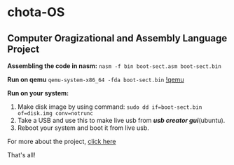 # chota-OS
## Computer Oragizational and Assembly Language Project

__Assembling the code in nasm:__
  `nasm -f bin boot-sect.asm boot-sect.bin`

__Run on qemu__
  `qemu-system-x86_64 -fda boot-sect.bin`
[!qemu](https://github.com/linxnerd/chota-OS/screenshots/1.png)

**Run on your system:**
1. Make disk image by using command:
  `sudo dd if=boot-sect.bin of=disk.img conv=notrunc`
2. Take a USB and use this to make live usb from *__usb creator gui__*(ubuntu).
3. Reboot your system and boot it from live usb.

For more about the project, [click here](https://linxnerd.wordpress.com)

That's all!
